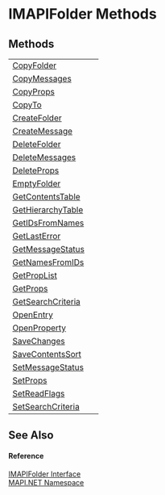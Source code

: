 # IMAPIFolder Methods




## Methods
<table>
<tr>
<td><a href="6eb0ecd5-49cf-acec-942d-3bb6f67b94e4.md">CopyFolder</a></td>
<td> </td></tr>
<tr>
<td><a href="b90ef9a3-d3e7-df5f-0299-37bbcce14595.md">CopyMessages</a></td>
<td> </td></tr>
<tr>
<td><a href="8d2fc2da-719e-a70f-41df-9d2330818c1c.md">CopyProps</a></td>
<td> </td></tr>
<tr>
<td><a href="103948e9-1fa3-5ec4-6d58-c46644dbbcaa.md">CopyTo</a></td>
<td> </td></tr>
<tr>
<td><a href="3413e3c5-805a-bfdf-aeff-ad1b982b5aed.md">CreateFolder</a></td>
<td> </td></tr>
<tr>
<td><a href="765f306b-b09e-7256-a36b-484436dfd371.md">CreateMessage</a></td>
<td> </td></tr>
<tr>
<td><a href="79930676-adbf-caf5-0be7-9748071210a6.md">DeleteFolder</a></td>
<td> </td></tr>
<tr>
<td><a href="437a515c-7423-048d-3bcd-876e1360890e.md">DeleteMessages</a></td>
<td> </td></tr>
<tr>
<td><a href="e931c47c-0e32-71c7-905b-d2d561c7197e.md">DeleteProps</a></td>
<td> </td></tr>
<tr>
<td><a href="bb386267-88d2-78a3-9903-fd44b882e064.md">EmptyFolder</a></td>
<td> </td></tr>
<tr>
<td><a href="0bb6d91c-5df4-d98e-ae61-59ced1c6dc54.md">GetContentsTable</a></td>
<td> </td></tr>
<tr>
<td><a href="e336ad2a-9ccf-c4f4-08ff-94f6c6fe76db.md">GetHierarchyTable</a></td>
<td> </td></tr>
<tr>
<td><a href="c55936fb-6176-7586-4a4f-c04d636cce67.md">GetIDsFromNames</a></td>
<td> </td></tr>
<tr>
<td><a href="2eb3472e-df93-0f1a-c1e0-c1b5fb6931b5.md">GetLastError</a></td>
<td> </td></tr>
<tr>
<td><a href="d02dde67-591d-afd1-128a-77e544323986.md">GetMessageStatus</a></td>
<td> </td></tr>
<tr>
<td><a href="5e482ce7-2fc8-f345-e2c2-682c028d48cc.md">GetNamesFromIDs</a></td>
<td> </td></tr>
<tr>
<td><a href="f27b057c-0ce7-da77-f29f-757f11fa39c3.md">GetPropList</a></td>
<td> </td></tr>
<tr>
<td><a href="65da322b-9089-2aaf-b61e-7fa7d0ef0e9e.md">GetProps</a></td>
<td> </td></tr>
<tr>
<td><a href="94b8975b-fb6f-eca0-02b5-aab976d0e50d.md">GetSearchCriteria</a></td>
<td> </td></tr>
<tr>
<td><a href="8ec49c57-2058-107e-03dd-a2c5b13f8361.md">OpenEntry</a></td>
<td> </td></tr>
<tr>
<td><a href="2383d68f-0385-7473-b4ae-88a618b75fb1.md">OpenProperty</a></td>
<td> </td></tr>
<tr>
<td><a href="a126af15-a1f0-46f1-cafb-efbb09c34957.md">SaveChanges</a></td>
<td> </td></tr>
<tr>
<td><a href="4506d010-6f84-e6ad-966b-09e38a90956f.md">SaveContentsSort</a></td>
<td> </td></tr>
<tr>
<td><a href="3e764616-e649-a26e-3d63-36478f884f68.md">SetMessageStatus</a></td>
<td> </td></tr>
<tr>
<td><a href="ceb4f5e0-e7d9-962f-63e0-f42e52eb5384.md">SetProps</a></td>
<td> </td></tr>
<tr>
<td><a href="ab07be11-6537-b27d-daea-d25bf4c49d65.md">SetReadFlags</a></td>
<td> </td></tr>
<tr>
<td><a href="d3c553c3-ea2c-5b0a-e44a-0f3d9b9e500b.md">SetSearchCriteria</a></td>
<td> </td></tr>
</table>

## See Also


#### Reference
<a href="a5eb5918-6571-0710-67c7-a210d1ad706f.md">IMAPIFolder Interface</a>  
<a href="5bef4637-66f8-16d4-e5f4-4d0da57a1538.md">MAPI.NET Namespace</a>  
